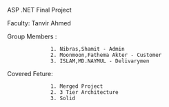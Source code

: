 
ASP .NET Final Project 

Faculty: Tanvir Ahmed

Group Members :

                  1. Nibras,Shamit - Admin
                  2. Moonmoon,Fathema Akter - Customer
                  3. ISLAM,MD.NAYMUL - Delivarymen
                  
                  
Covered Feture:
 
                  1. Merged Project
                  2. 3 Tier Architecture
                  3. Solid
                 
    
